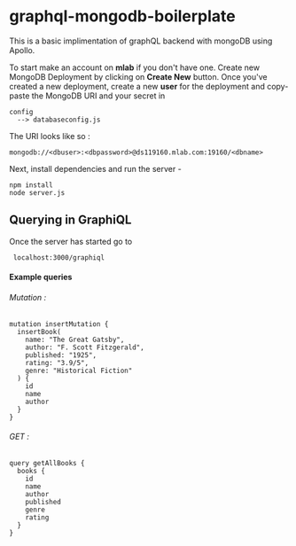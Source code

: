 # graphql-mongodb-boilerplate


This is a basic implimentation of graphQL backend with mongoDB using Apollo.



To start make an account on **mlab** if you don't have one. Create new MongoDB Deployment by clicking on **Create New** button.
Once you've created a new deployment, create a new **user** for the deployment and copy-paste the MongoDB URI and your secret in 

```
config
  --> databaseconfig.js

```


The URI looks like so :

```
mongodb://<dbuser>:<dbpassword>@ds119160.mlab.com:19160/<dbname>

```


Next, install dependencies and run the server - 


``` 
npm install 
node server.js
``` 



## Querying in GraphiQL

Once the server has started go to 

``` localhost:3000/graphiql```


#### Example queries

###### Mutation :

```
mutation insertMutation {
  insertBook(
    name: "The Great Gatsby",
    author: "F. Scott Fitzgerald",
    published: "1925",
    rating: "3.9/5",
    genre: "Historical Fiction"
  ) {
    id
    name
    author
  }
}
```

###### GET :
```
query getAllBooks {
  books {
    id
    name
    author
    published
    genre
    rating
  }
}
```

